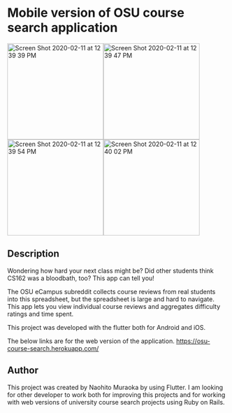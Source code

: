 # Mobile version of OSU course search application
<img width="220" alt="Screen Shot 2020-02-11 at 12 39 39 PM" src="https://user-images.githubusercontent.com/42655212/74209644-02121400-4ccc-11ea-9a0a-eb980976e46b.png"><img width="220" alt="Screen Shot 2020-02-11 at 12 39 47 PM" src="https://user-images.githubusercontent.com/42655212/74209645-03434100-4ccc-11ea-813d-a63cbb9e4800.png"><img width="220" alt="Screen Shot 2020-02-11 at 12 39 54 PM" src="https://user-images.githubusercontent.com/42655212/74209646-04746e00-4ccc-11ea-970d-382fe3b93fbb.png"><img width="220" alt="Screen Shot 2020-02-11 at 12 40 02 PM" src="https://user-images.githubusercontent.com/42655212/74209647-05a59b00-4ccc-11ea-94bb-4fd796ada3b5.png">

## Description
Wondering how hard your next class might be? Did other students think CS162 was a bloodbath, too? This app can tell you!

The OSU eCampus subreddit collects course reviews from real students into this spreadsheet, but the spreadsheet is large and hard to navigate. This app lets you view individual course reviews and aggregates difficulty ratings and time spent.

This project was developed with the flutter both for Android and iOS.

The below links are for the web version of the application.
https://osu-course-search.herokuapp.com/

## Author
This project was created by Naohito Muraoka by using Flutter. I am looking for other developer to work both for improving this projects and for working with web versions of university course search projects using Ruby on Rails. 
